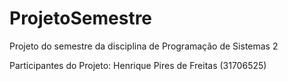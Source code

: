 # ProjetoSemestre
Projeto do semestre da disciplina de Programação de Sistemas 2

Participantes do Projeto:
Henrique Pires de Freitas (31706525)
